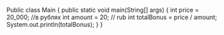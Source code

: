 Public class Main {
    public static void main(String[] args) {
        int price = 20_000; //в рублях
        int amount = 20; // rub
        int totalBonus = price / amount;
        System.out.println(totalBonus);
    }
}
